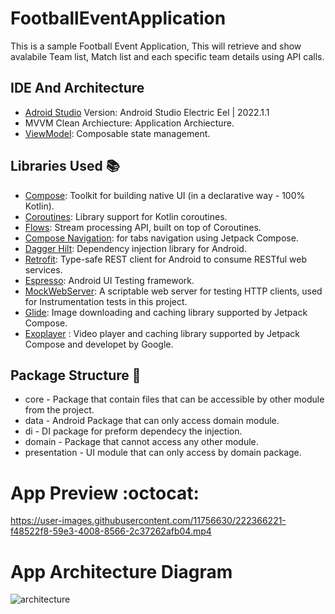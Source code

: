 # FootballEventApplication
This is a sample Football Event Application, This will retrieve and show avalabile Team list, Match list and each specific team details using API calls.

## IDE And Architecture

* [Adroid Studio][11] Version: Android Studio Electric Eel | 2022.1.1
* MVVM Clean Archiecture: Application Archiecture.
* [ViewModel][10]: Composable state management.

[10]: https://developer.android.com/topic/libraries/architecture/viewmodel
[11]: https://developer.android.com/studio

## Libraries Used :books:

* [Compose][0]: Toolkit for building native UI (in a declarative way - 100% Kotlin).
* [Coroutines][1]: Library support for Kotlin coroutines.
* [Flows][2]: Stream processing API, built on top of Coroutines.
* [Compose Navigation][3]: for tabs navigation using Jetpack Compose.
* [Dagger Hilt][4]: Dependency injection library for Android.
* [Retrofit][5]: Type-safe REST client for Android to consume RESTful web services.
* [Espresso][6]: Android UI Testing framework.
* [MockWebServer][7]: A scriptable web server for testing HTTP clients, used for Instrumentation tests in this project.
* [Glide][8]: Image downloading and caching library supported by Jetpack Compose.
* [Exoplayer][9] : Video player and caching library supported by Jetpack Compose and developet by Google.

[0]:  https://developer.android.com/jetpack
[1]:  https://github.com/Kotlin/kotlinx.coroutines
[2]:  https://kotlin.github.io/kotlinx.coroutines/kotlinx-coroutines-core/kotlinx.coroutines.flow/-flow/
[3]:  https://developer.android.com/jetpack/compose/navigation
[4]:  https://dagger.dev/hilt/
[5]:  https://github.com/square/retrofit
[6]:  https://developer.android.com/training/testing/espresso/
[7]:  https://github.com/square/okhttp/tree/master/mockwebserver
[8]: https://github.com/bumptech/glide
[9]: https://github.com/google/ExoPlayer

## Package Structure :bookmark_tabs:

* core - Package that contain files that can be accessible by other module from the project. 
* data - Android Package that can only access domain module.
* di - DI package for preform dependecy the injection.
* domain - Package that cannot access any other module.
* presentation - UI module that can only access by domain package.


# App Preview :octocat:

https://user-images.githubusercontent.com/11756630/222366221-f48522f8-59e3-4008-8566-2c37262afb04.mp4

# App Architecture Diagram

![architecture](https://user-images.githubusercontent.com/11756630/222377667-406cd12e-be08-4b81-a0e1-5dc92c292cfd.png)


